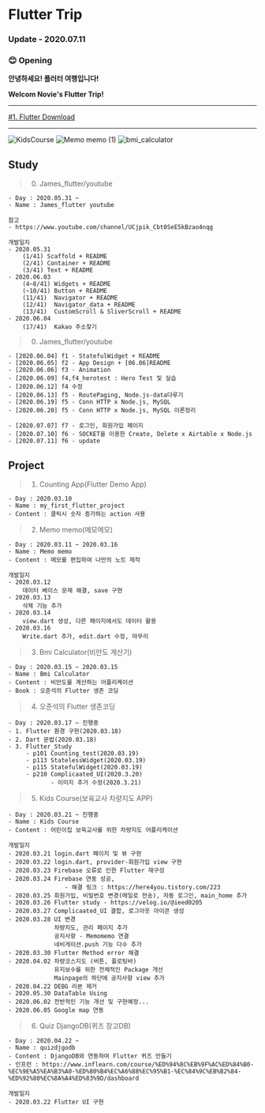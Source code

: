 # **Flutter Trip**
### Update - 2020.07.11

### 😊 **Opening**

**안녕하세요! 플러터 여행입니다!**

**Welcom Novie's Flutter Trip!**

___

[#1. Flutter Download](https://www.notion.so/1-Flutter-Download-f0017038401f48a3b1dfbafe7e5142d9)
___

<p>

![KidsCourse](https://user-images.githubusercontent.com/50162229/77243657-f06b4700-6c4f-11ea-8fae-26f817f1e9da.gif)
![Memo memo (1)](https://user-images.githubusercontent.com/50162229/76586963-c4e8ae00-6525-11ea-8150-ccd1a01bd50e.gif) 
![bmi_calculator](https://user-images.githubusercontent.com/50162229/76694183-183c3700-66b3-11ea-926f-18904002a5f1.gif)


</p>

## Study
> 0. James_flutter/youtube
    
    - Day : 2020.05.31 ~
    - Name : James_flutter youtube
    
    참고 
    - https://www.youtube.com/channel/UCjpik_Cbt0SeE5kBzao4nqg
   
    개발일지
    - 2020.05.31
        (1/41) Scaffold + README
        (2/41) Container + README
        (3/41) Text + README
    - 2020.06.03
        (4~8/41) Widgets + README
        (~10/41) Button + README
        (11/41)  Navigator + README
        (12/41)  Navigator_data + README
        (13/41)  CustomScroll & SliverScroll + README
    - 2020.06.04
        (17/41)  Kakao 주소찾기

> 0. James_flutter/youtube

    - [2020.06.04] f1 - StatefulWidget + README
    - [2020.06.05] f2 - App Design + [06.06]README
    - [2020.06.06] f3 - Animation
    - [2020.06.09] f4,f4_herotest : Hero Test 및 실습
    - [2020.06.12] f4 수정
    - [2020.06.13] f5 - RoutePaging, Node.js-data다루기
    - [2020.06.19] f5 - Conn HTTP x Node.js, MySQL
    - [2020.06.20] f5 - Conn HTTP x Node.js, MySQL 이론정리

    - [2020.07.07] f7 - 로그인, 회원가입 페이지
    - [2020.07.10] f6 - SOCKET을 이용한 Create, Delete x Airtable x Node.js
    - [2020.07.11] f6 - update


## Project
> 1. Counting App(Flutter Demo App)
    
    - Day : 2020.03.10
    - Name : my_first_flutter_project
    - Content : 클릭시 숫자 증가하는 action 사용

> 2. Memo memo(메모메모)

    - Day : 2020.03.11 ~ 2020.03.16
    - Name : Memo memo
    - Content : 메모를 편집하여 나만의 노트 제작

    개발일지
    - 2020.03.12
        데이터 베이스 문제 해결, save 구현
    - 2020.03.13
        삭제 기능 추가
    - 2020.03.14
        view.dart 생성, 다른 페이지에서도 데이터 활용
    - 2020.03.16
        Write.dart 추가, edit.dart 수정, 마무리

> 3. Bmi Calculator(비만도 계산기)
   
    - Day : 2020.03.15 ~ 2020.03.15
    - Name : Bmi Calculator
    - Content : 비만도를 계산하는 어플리케이션
    - Book : 오준석의 Flutter 생존 코딩

> 4. 오준석의 Flutter 생존코딩

    - Day : 2020.03.17 ~ 진행중
    - 1. Flutter 환경 구현(2020.03.18)
    - 2. Dart 문법(2020.03.18)
    - 3. Flutter_Study
         - p101 Counting_test(2020.03.19)
         - p113 StatelessWidget(2020.03.19)
         - p115 StatefulWidget(2020.03.19)
         - p210 Complicaated_UI(2020.3.20)
                - 이미지 추가 수정(2020.3.21)

> 5. Kids Course(보육교사 차량지도 APP)
   
    - Day : 2020.03.21 ~ 진행중
    - Name : Kids Course
    - Content : 어린이집 보육교사를 위한 차량지도 어플리케이션

    개발일지
    - 2020.03.21 login.dart 페이지 및 뷰 구현
    - 2020.03.22 login.dart, provider-회원가입 view 구현
    - 2020.03.23 Firebase 오류로 인한 Flutter 재구성
    - 2020.03.24 Firebase 연동 성공, 
                    - 해결 링크 : https://here4you.tistory.com/223
    - 2020.03.25 회원가입, 비밀번호 변경(메일로 전송), 자동 로그인, main_home 추가
    - 2020.03.26 Flutter study - https://velog.io/@ieed0205
    - 2020.03.27 Complicaated_UI 결합, 로그아웃 아이콘 생성
    - 2020.03.28 UI 변경
                 차량지도, 관리 페이지 추가
                 공지사항 - Memomemo 연결
                 네비게이션.push 기능 다수 추가
    - 2020.03.30 Flutter Method error 해결
    - 2020.04.02 차량코스지도 (버튼, 플로팅바) 
                 유지보수를 위한 전체적인 Package 개선
                 Mainpage의 하단에 공지사항 view 추가
    - 2020.04.22 DEBG 리본 제거
    - 2020.05.30 DataTable Using
    - 2020.06.02 전반적인 기능 개선 및 구현예정...
    - 2020.06.05 Google map 연동

> 6. Quiz DjangoDB(퀴즈 장고DB)
   
    - Day : 2020.04.22 ~ 
    - Name : quizdjgodb
    - Content : DjangoDB와 연동하여 Flutter 퀴즈 만들기
    - 인프런 : https://www.inflearn.com/course/%ED%94%8C%EB%9F%AC%ED%84%B0-%EC%9E%A5%EA%B3%A0-%ED%80%B4%EC%A6%88%EC%95%B1-%EC%84%9C%EB%B2%84-%ED%92%80%EC%8A%A4%ED%83%9D/dashboard

    개발일지
    - 2020.03.22 Flutter UI 구현